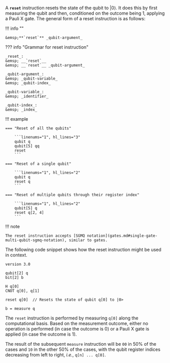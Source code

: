 A **`reset`** instruction resets the state of the qubit to $|0\rangle$.
It does this by first measuring the qubit and then, conditioned on the outcome being 1, applying a Pauli X gate.
The general form of a reset instruction is as follows:

!!! info ""

    &emsp;**`reset`** _qubit-argument_

??? info "Grammar for reset instruction"
    
    _reset_:  
    &emsp; __`reset`__  
    &emsp; __`reset`__ _qubit-argument_

    _qubit-argument_:  
    &emsp; _qubit-variable_  
    &emsp; _qubit-index_

    _qubit-variable_:  
    &emsp; _identifier_

    _qubit-index_:  
    &emsp; _index_

!!! example
    
    === "Reset of all the qubits"
    
        ```linenums="1", hl_lines="3"
        qubit q
        qubit[5] qq
        reset
        ```
    
    === "Reset of a single qubit"
    
        ```linenums="1", hl_lines="2"
        qubit q
        reset q
        ```
    
    === "Reset of multiple qubits through their register index"
    
        ```linenums="1", hl_lines="2"
        qubit[5] q
        reset q[2, 4]
        ```

!!! note

    The reset instruction accepts [SGMQ notation](gates.md#single-gate-multi-qubit-sgmq-notation), similar to gates.

The following code snippet shows how the reset instruction might be used in context.

```linenums="1" hl_lines="9"
version 3.0

qubit[2] q
bit[2] b

H q[0]
CNOT q[0], q[1]

reset q[0]  // Resets the state of qubit q[0] to |0>

b = measure q
```

The `reset` instruction is performed by measuring `q[0]` along the computational basis.
Based on the measurement outcome, either no operation is performed (in case the outcome is 0) or
a Pauli X gate is applied (in case the outcome is 1).

The result of the subsequent `measure` instruction will be `00` in 50% of the cases
and `10` in the other 50% of the cases,
with the qubit register indices decreasing from left to right, _i.e._, `q[n] ... q[0]`.
